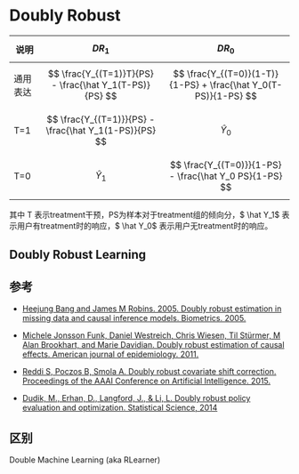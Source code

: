 # Doubly Robust

| 说明     | $$ DR_1 $$                                              | $$ DR_0 $$                                                      |
| -------- | ------------------------------------------------------- | --------------------------------------------------------------- |
| 通用表达 | $$ \frac{Y_{(T=1)}T}{PS} - \frac{\hat Y_1(T-PS)}{PS} $$ | $$ \frac{Y_{(T=0)}(1-T)}{1-PS} + \frac{\hat Y_0(T-PS)}{1-PS} $$ |
| T=1      | $$ \frac{Y_{(T=1)}}{PS} - \frac{\hat Y_1(1-PS)}{PS} $$  | $$ \hat Y_0 $$                                                  |
| T=0      | $$ \hat Y_1 $$                                          | $$ \frac{Y_{(T=0)}}{1-PS} - \frac{\hat Y_0 PS}{1-PS} $$         |

其中 T 表示treatment干预，PS为样本对于treatment组的倾向分，$ \hat Y_1$ 表示用户有treatment时的响应，$ \hat Y_0$ 表示用户无treatment时的响应。


## Doubly Robust Learning



## 参考

- [Heejung Bang and James M Robins. 2005. Doubly robust estimation in missing data and causal inference models. Biometrics. 2005.](https://www.math.mcgill.ca/dstephens/SISCR2018/Articles/bang_robins_2005.pdf)

- [Michele Jonsson Funk, Daniel Westreich, Chris Wiesen, Til Stürmer, M Alan Brookhart, and Marie Davidian. Doubly robust estimation of causal effects. American journal of epidemiology. 2011.](https://academic.oup.com/aje/article/173/7/761/103691)

- [Reddi S, Poczos B, Smola A. Doubly robust covariate shift correction. Proceedings of the AAAI Conference on Artificial Intelligence. 2015.](https://www.aaai.org/ocs/index.php/AAAI/AAAI15/paper/viewFile/9498/9965)

- [Dudik, M., Erhan, D., Langford, J., & Li, L. Doubly robust policy evaluation and optimization. Statistical Science, 2014](https://arxiv.org/pdf/1503.02834.pdf)


## 区别

Double Machine Learning (aka RLearner)
